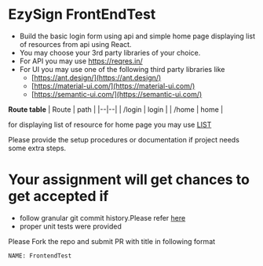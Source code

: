 

# EzySign FrontEndTest
- Build the basic login form using api and simple home page displaying list of resources from api  using React.
- You may choose your 3rd party libraries of your choice. 
- For API you may use https://reqres.in/ 
- For UI you may use one of the following third party libraries like 
  - [https://ant.design/](https://ant.design/) 
  - [https://material-ui.com/](https://material-ui.com/)
  - [https://semantic-ui.com/](https://semantic-ui.com/)

**Route table**
| Route | path |
|--|--|
| /login | login |
| /home | home |


for displaying list of resource for home page you may use [LIST <RESOURCE>](https://reqres.in/api/unknown) 

Please provide the setup procedures or documentation if project needs some extra steps.

# Your assignment will get chances to get accepted if
- follow granular git commit history.Please refer [here](https://github.com/trein/dev-best-practices/wiki/Git-Commit-Best-Practices)
- proper unit tests were provided

Please Fork the repo and submit PR with title in following format

`NAME: FrontendTest`
